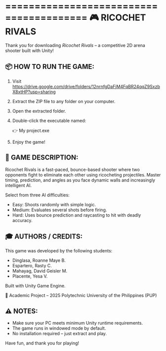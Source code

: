 ========================================
🎮 RICOCHET RIVALS
========================================

Thank you for downloading *Ricochet Rivals* – a competitive 2D arena shooter built with Unity!

📦 HOW TO RUN THE GAME:
----------------------------------------
1. Visit https://drive.google.com/drive/folders/12nrnfgDaFjM4FqBR24qqZ9SxzbX8xtHP?usp=sharing
2. Extract the ZIP file to any folder on your computer.
3. Open the extracted folder.
4. Double-click the executable named:

   👉  My project.exe

5. Enjoy the game!

👾 GAME DESCRIPTION:
----------------------------------------
Ricochet Rivals is a fast-paced, bounce-based shooter where two opponents fight to eliminate each other using ricocheting projectiles. Master timing, prediction, and angles as you face dynamic walls and increasingly intelligent AI.

Select from three AI difficulties:
- Easy: Shoots randomly with simple logic.
- Medium: Evaluates several shots before firing.
- Hard: Uses bounce prediction and raycasting to hit with deadly accuracy.

🎓 AUTHORS / CREDITS:
----------------------------------------
This game was developed by the following students:

- Dinglasa, Roanne Maye B.
- Espartero, Rasty C.
- Mahayag, David Geisler M.
- Placente, Yesa V.

Built with Unity Game Engine.

📅 Academic Project – 2025
Polytechnic University of the Philippines (PUP)

⚠️ NOTES:
----------------------------------------
- Make sure your PC meets minimum Unity runtime requirements.
- The game runs in windowed mode by default.
- No installation required – just extract and play.

Have fun, and thank you for playing!
